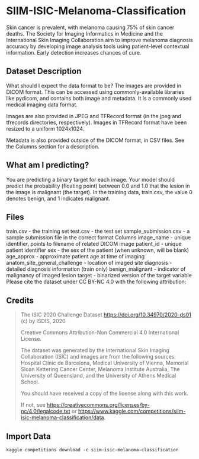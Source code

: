 # SIIM-ISIC-Melanoma-Classification
Skin cancer is prevalent, with melanoma causing 75% of skin cancer deaths. The Society for Imaging Informatics in Medicine and the International Skin Imaging Collaboration aim to improve melanoma diagnosis accuracy by developing image analysis tools using patient-level contextual information. Early detection increases chances of cure.

## Dataset Description
What should I expect the data format to be?
The images are provided in DICOM format. This can be accessed using commonly-available libraries like pydicom, and contains both image and metadata. It is a commonly used medical imaging data format.

Images are also provided in JPEG and TFRecord format (in the jpeg and tfrecords directories, respectively). Images in TFRecord format have been resized to a uniform 1024x1024.

Metadata is also provided outside of the DICOM format, in CSV files. See the Columns section for a description.

## What am I predicting?
You are predicting a binary target for each image. Your model should predict the probability (floating point) between 0.0 and 1.0 that the lesion in the image is malignant (the target). In the training data, train.csv, the value 0 denotes benign, and 1 indicates malignant.

## Files
train.csv - the training set
test.csv - the test set
sample_submission.csv - a sample submission file in the correct format
Columns
image_name - unique identifier, points to filename of related DICOM image
patient_id - unique patient identifier
sex - the sex of the patient (when unknown, will be blank)
age_approx - approximate patient age at time of imaging
anatom_site_general_challenge - location of imaged site
diagnosis - detailed diagnosis information (train only)
benign_malignant - indicator of malignancy of imaged lesion
target - binarized version of the target variable
Please cite the dataset under CC BY-NC 4.0 with the following attribution:

## Credits
>The ISIC 2020 Challenge Dataset https://doi.org/10.34970/2020-ds01 (c) by ISDIS, 2020
>
>Creative Commons Attribution-Non Commercial 4.0 International License.
>
>The dataset was generated by the International Skin Imaging Collaboration (ISIC)
>and images are from the following sources: Hospital Clínic de Barcelona,
>Medical University of Vienna, Memorial Sloan Kettering Cancer Center,
>Melanoma Institute Australia, The University of Queensland, and the
>University of Athens Medical School.
>
>You should have received a copy of the license along with this work.
>
>If not, see https://creativecommons.org/licenses/by-nc/4.0/legalcode.txt or 
>https://www.kaggle.com/competitions/siim-isic-melanoma-classification/data.

  
## Import Data
```
kaggle competitions download -c siim-isic-melanoma-classification
```
